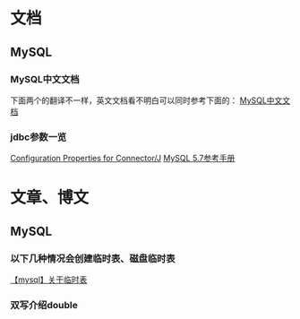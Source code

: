 # 文档
## MySQL
### MySQL中文文档
下面两个的翻译不一样，英文文档看不明白可以同时参考下面的：
[MySQL中文文档](https://www.docs4dev.com/docs/zh/mysql/5.7/reference)
### jdbc参数一览
[Configuration Properties for Connector/J](https://dev.mysql.com/doc/connector-j/5.1/en/connector-j-reference-configuration-properties.html)
[MySQL 5.7参考手册](http://www.searchdoc.cn/rdbms/mysql/dev.mysql.com/doc/refman/5.7/en/index.com.coder114.cn.html)
# 文章、博文
## MySQL
### 以下几种情况会创建临时表、磁盘临时表
[【mysql】关于临时表](https://www.cnblogs.com/chenpingzhao/p/4954854.html)
### 双写介绍double
